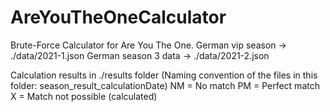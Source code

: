 # AreYouTheOneCalculator
Brute-Force Calculator for Are You The One.
German vip season    -> ./data/2021-1.json
German season 3 data -> ./data/2021-2.json

Calculation results in ./results folder
(Naming convention of the files in this folder: season_result_calculationDate)
NM = No match
PM = Perfect match
X  = Match not possible (calculated)
